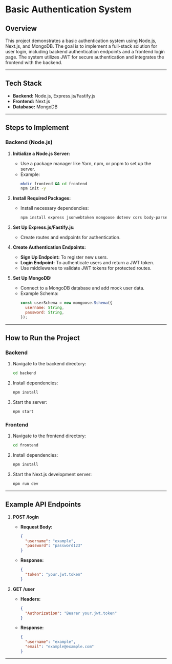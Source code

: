 # Basic Authentication System

## Overview
This project demonstrates a basic authentication system using Node.js, Next.js, and MongoDB. The goal is to implement a full-stack solution for user login, including backend authentication endpoints and a frontend login page. The system utilizes JWT for secure authentication and integrates the frontend with the backend.

---

## Tech Stack
- **Backend:** Node.js, Express.js/Fastify.js
- **Frontend:** Next.js
- **Database:** MongoDB

---

## Steps to Implement

### **Backend (Node.js)**
1. **Initialize a Node.js Server:**
   - Use a package manager like Yarn, npm, or pnpm to set up the server.
   - Example:
     ```bash
     mkdir frontend && cd frontend
     npm init -y
     ```

2. **Install Required Packages:**
   - Install necessary dependencies:
     ```bash
     npm install express jsonwebtoken mongoose dotenv cors body-parser
     ```

3. **Set Up Express.js/Fastify.js:**
   - Create routes and endpoints for authentication.

4. **Create Authentication Endpoints:**
   - **Sign Up Endpoint:** To register new users.
   - **Login Endpoint:** To authenticate users and return a JWT token.
   - Use middlewares to validate JWT tokens for protected routes.

5. **Set Up MongoDB:**
   - Connect to a MongoDB database and add mock user data.
   - Example Schema:
     ```javascript
     const userSchema = new mongoose.Schema({
       username: String,
       password: String,
     });
     ```

---

## How to Run the Project

### **Backend**
1. Navigate to the backend directory:
   ```bash
   cd backend
   ```
2. Install dependencies:
   ```bash
   npm install
   ```
3. Start the server:
   ```bash
   npm start
   ```

### **Frontend**
1. Navigate to the frontend directory:
   ```bash
   cd frontend
   ```
2. Install dependencies:
   ```bash
   npm install
   ```
3. Start the Next.js development server:
   ```bash
   npm run dev
   ```

---

## Example API Endpoints
1. **POST /login**
   - **Request Body:**
     ```json
     {
       "username": "example",
       "password": "password123"
     }
     ```
   - **Response:**
     ```json
     {
       "token": "your.jwt.token"
     }
     ```

2. **GET /user**
   - **Headers:**
     ```json
     {
       "Authorization": "Bearer your.jwt.token"
     }
     ```
   - **Response:**
     ```json
     {
       "username": "example",
       "email": "example@example.com"
     }
     ```

---

